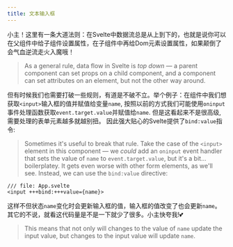 ```yaml
---
title: 文本输入框
---
```


小主！这里有一条大道法则：在Svelte中数据流总是从上到下的，也就是说你可以在父组件中给子组件设置属性，在子组件中再给Dom元素设置属性，如果颠倒了会气血逆流走火入魔哦！
> As a general rule, data flow in Svelte is _top down_ — a parent component can set props on a child component, and a component can set attributes on an element, but not the other way around.

但有时候我们也需要打破一些规则，有道是不破不立。举个例子：在组件中我们想获取`<input>`输入框的值并赋值给变量`name`, 按照以前的方式我们可能使用`oninput`事件处理函数获取`event.target.value`并赋值给`name`. 但是这看起来不是很高级,需要处理的表单元素越多就越别扭。
因此强大贴心的Svelte提供了`bind:value`指令:
> Sometimes it's useful to break that rule. Take the case of the `<input>` element in this component — we _could_ add an `oninput` event handler that sets the value of `name` to `event.target.value`, but it's a bit... boilerplatey. It gets even worse with other form elements, as we'll see.
> Instead, we can use the `bind:value` directive:

```svelte
/// file: App.svelte
<input +++bind:+++value={name}>
```
这样不但状态`name`变化时会更新输入框的值，输入框的值改变了也会更新`name`。
其它的不说，就看这代码量是不是一下就少了很多。小主快夸我!💕
> This means that not only will changes to the value of `name` update the input value, but changes to the input value will update `name`.
